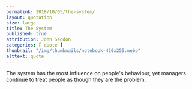```yaml
---
permalink: 2018/10/05/the-system/
layout: quotation
size: large
title: The System
published: true
attribution: John Seddon
categories: [ quote ]
thumbnail: "/img/thumbnails/notebook-420x255.webp"
alttext: quote
---
```


The system has the most influence on people's behaviour, yet managers 
continue to treat people as though they are the problem.
